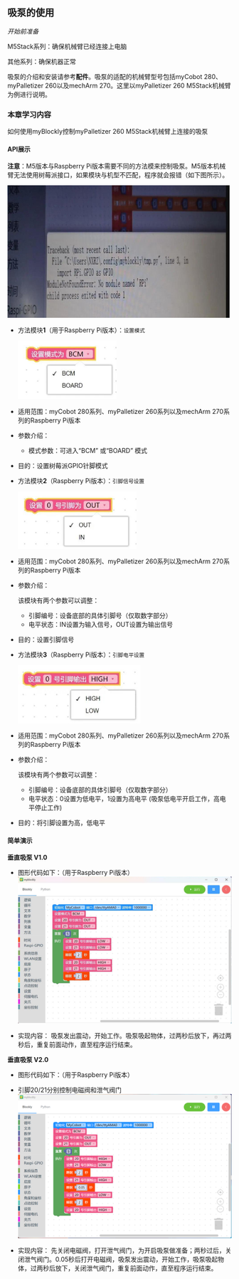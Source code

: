 ## 吸泵的使用

<i>开始前准备</i>

M5Stack系列：确保机械臂已经连接上电脑

其他系列：确保机器正常

吸泵的介绍和安装请参考**配件**。吸泵的适配的机械臂型号包括myCobot 280、myPalletizer 260以及mechArm 270。这里以myPalletizer 260 M5Stack机械臂为例进行说明。

### 本章学习内容

如何使用myBlockly控制myPalletizer 260 M5Stack机械臂上连接的吸泵

#### API展示

**注意**：M5版本与Raspberry Pi版本需要不同的方法模来控制吸泵。M5版本机械臂无法使用树莓派接口，如果模块与机型不匹配，程序就会报错（如下图所示）。

<img src="../../../../resource\3-FunctionsAndApplications\6.developmentGuide\myBlocklyAndUlFlow\SuctionPump/M5报错.jpg" style="zoom: 50%;" />

* 方法模块**1**（用于Raspberry Pi版本）：`设置模式`

  <img src="../../../../resource\3-FunctionsAndApplications\6.developmentGuide\myBlocklyAndUlFlow\SuctionPump/设置模式.jpg" style="zoom: 67%;" />

* 适用范围：myCobot 280系列、myPalletizer 260系列以及mechArm 270系列的Raspberry Pi版本
* 参数介绍：
  * 模式参数：可进入“BCM” 或“BOARD” 模式
* 目的：设置树莓派GPIO针脚模式



* 方法模块**2**（Raspberry Pi版本）：`引脚信号设置`

  <img src="../../../../resource\3-FunctionsAndApplications\6.developmentGuide\myBlocklyAndUlFlow\SuctionPump/引脚信号设置.jpg" style="zoom: 67%;" />

* 适用范围：myCobot 280系列、myPalletizer 260系列以及mechArm 270系列的Raspberry Pi版本

* 参数介绍：

  该模块有两个参数可以调整：

  * 引脚编号：设备底部的具体引脚号（仅取数字部分）
  * 电平状态：IN设置为输入信号，OUT设置为输出信号

* 目的：设置引脚信号



* 方法模块**3**（Raspberry Pi版本）：`引脚电平设置`

  <img src="../../../../resource\3-FunctionsAndApplications\6.developmentGuide\myBlocklyAndUlFlow\SuctionPump/引脚电平设置.jpg" style="zoom: 67%;" />

* 适用范围：myCobot 280系列、myPalletizer 260系列以及mechArm 270系列的Raspberry Pi版本

* 参数介绍：

  该模块有两个参数可以调整：

  * 引脚编号：设备底部的具体引脚号（仅取数字部分）
  * 电平状态：0设置为低电平，1设置为高电平 (吸泵低电平开启工作，高电平停止工作)

* 目的：将引脚设置为高，低电平

#### 简单演示

**垂直吸泵 V1.0**

* 图形代码如下：（用于Raspberry Pi版本）
   <img src="../../../../resource\3-FunctionsAndApplications\6.developmentGuide\myBlocklyAndUlFlow\SuctionPump/吸泵demo-pi.jpg" style="zoom: 50%;" />

* 实现内容：
  吸泵发出震动，开始工作。吸泵吸起物体，过两秒后放下，再过两秒后，重复前面动作，直至程序运行结束。  

**垂直吸泵 V2.0**

* 图形代码如下：（用于Raspberry Pi版本）
* 引脚20/21分别控制电磁阀和泄气阀门
   <img src="../../../../resource\3-FunctionsAndApplications\6.developmentGuide\myBlocklyAndUlFlow\SuctionPump/吸泵2.0demo-pi.png" style="zoom: 50%;" />

* 实现内容：
  先关闭电磁阀，打开泄气阀门，为开启吸泵做准备；两秒过后，关闭泄气阀门。0.05秒后打开电磁阀，吸泵发出震动，开始工作，吸泵吸起物体，过两秒后放下，关闭泄气阀门，重复前面动作，直至程序运行结束。